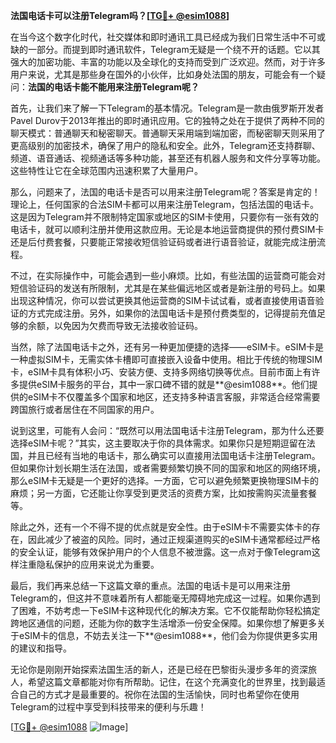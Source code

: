 **法国电话卡可以注册Telegram吗？[[TG💪+ @esim1088](https://t.me/s/esim1088)]**

在当今这个数字化时代，社交媒体和即时通讯工具已经成为我们日常生活中不可或缺的一部分。而提到即时通讯软件，Telegram无疑是一个绕不开的话题。它以其强大的加密功能、丰富的功能以及全球化的支持而受到广泛欢迎。然而，对于许多用户来说，尤其是那些身在国外的小伙伴，比如身处法国的朋友，可能会有一个疑问：**法国的电话卡能不能用来注册Telegram呢？**

首先，让我们来了解一下Telegram的基本情况。Telegram是一款由俄罗斯开发者Pavel Durov于2013年推出的即时通讯应用。它的独特之处在于提供了两种不同的聊天模式：普通聊天和秘密聊天。普通聊天采用端到端加密，而秘密聊天则采用了更高级别的加密技术，确保了用户的隐私和安全。此外，Telegram还支持群聊、频道、语音通话、视频通话等多种功能，甚至还有机器人服务和文件分享等功能。这些特性让它在全球范围内迅速积累了大量用户。

那么，问题来了，法国的电话卡是否可以用来注册Telegram呢？答案是肯定的！理论上，任何国家的合法SIM卡都可以用来注册Telegram，包括法国的电话卡。这是因为Telegram并不限制特定国家或地区的SIM卡使用，只要你有一张有效的电话卡，就可以顺利注册并使用这款应用。无论是本地运营商提供的预付费SIM卡还是后付费套餐，只要能正常接收短信验证码或者进行语音验证，就能完成注册流程。

不过，在实际操作中，可能会遇到一些小麻烦。比如，有些法国的运营商可能会对短信验证码的发送有所限制，尤其是在某些偏远地区或者是新注册的号码上。如果出现这种情况，你可以尝试更换其他运营商的SIM卡试试看，或者直接使用语音验证的方式完成注册。另外，如果你的法国电话卡是预付费类型的，记得提前充值足够的余额，以免因为欠费而导致无法接收验证码。

当然，除了法国电话卡之外，还有另一种更加便捷的选择——eSIM卡。eSIM卡是一种虚拟SIM卡，无需实体卡槽即可直接嵌入设备中使用。相比于传统的物理SIM卡，eSIM卡具有体积小巧、安装方便、支持多网络切换等优点。目前市面上有许多提供eSIM卡服务的平台，其中一家口碑不错的就是**@esim1088**。他们提供的eSIM卡不仅覆盖多个国家和地区，还支持多种语言客服，非常适合经常需要跨国旅行或者居住在不同国家的用户。

说到这里，可能有人会问：“既然可以用法国电话卡注册Telegram，那为什么还要选择eSIM卡呢？”其实，这主要取决于你的具体需求。如果你只是短期逗留在法国，并且已经有当地的电话卡，那么确实可以直接用法国电话卡注册Telegram。但如果你计划长期生活在法国，或者需要频繁切换不同的国家和地区的网络环境，那么eSIM卡无疑是一个更好的选择。一方面，它可以避免频繁更换物理SIM卡的麻烦；另一方面，它还能让你享受到更灵活的资费方案，比如按需购买流量套餐等。

除此之外，还有一个不得不提的优点就是安全性。由于eSIM卡不需要实体卡的存在，因此减少了被盗的风险。同时，通过正规渠道购买的eSIM卡通常都经过严格的安全认证，能够有效保护用户的个人信息不被泄露。这一点对于像Telegram这样注重隐私保护的应用来说尤为重要。

最后，我们再来总结一下这篇文章的重点。法国的电话卡是可以用来注册Telegram的，但这并不意味着所有人都能毫无障碍地完成这一过程。如果你遇到了困难，不妨考虑一下eSIM卡这种现代化的解决方案。它不仅能帮助你轻松搞定跨地区通信的问题，还能为你的数字生活增添一份安全保障。如果你想了解更多关于eSIM卡的信息，不妨去关注一下**@esim1088**，他们会为你提供更多实用的建议和指导。

无论你是刚刚开始探索法国生活的新人，还是已经在巴黎街头漫步多年的资深旅人，希望这篇文章都能对你有所帮助。记住，在这个充满变化的世界里，找到最适合自己的方式才是最重要的。祝你在法国的生活愉快，同时也希望你在使用Telegram的过程中享受到科技带来的便利与乐趣！

[[TG💪+ @esim1088](https://t.me/s/esim1088) ![Image](https://i.postimg.cc/4NQfJmqS/Snipaste-2025-05-13-00-14-12.png)]